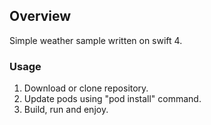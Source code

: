 ## Overview
Simple weather sample written on swift 4.

### Usage
1. Download or clone repository.
2. Update pods using "pod install" command.
3. Build, run and enjoy.
